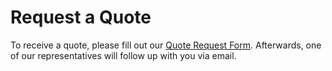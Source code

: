 # Request a Quote

To receive a quote, please fill out our [Quote Request Form](https://goo.gl/forms/da0exAsL1DZlQeoW2). Afterwards, one of our representatives will follow up with you via email.

